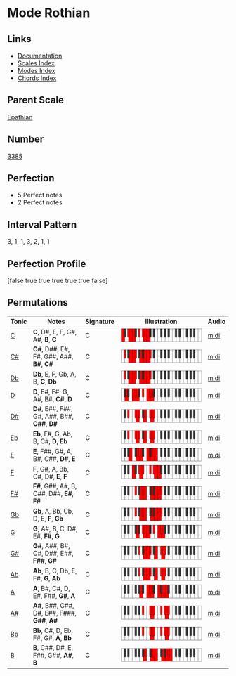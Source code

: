 # Mode Rothian

## Links

- [Documentation](index.md)
- [Scales Index](Scales.md)
- [Modes Index](Modes.md)
- [Chords Index](Chords.md)

## Parent Scale

[Epathian](ScaleEpathian.md)

## Number

[3385](https://ianring.com/musictheory/scales/3385)

## Perfection

- 5 Perfect notes
- 2 Perfect notes

## Interval Pattern

3, 1, 1, 3, 2, 1, 1

## Perfection Profile

[false true true true true true false]

## Permutations

| Tonic | Notes | Signature | Illustration | Audio |
|-------|-------|-----------|--------------|-------|
| [C](ModeCNaturalRothian.md) | **C**, D#, E, F, G#, A#, **B**, **C** | C | ![CNaturalRothian](ModeCNaturalRothian.png) | [midi](https://github.com/edipermadi/music/blob/main/docs/ModeCNaturalRothian.mid?raw=true) |
| [C#](ModeCSharpRothian.md) | **C#**, D##, E#, F#, G##, A##, **B#**, **C#** | C | ![CSharpRothian](ModeCSharpRothian.png) | [midi](https://github.com/edipermadi/music/blob/main/docs/ModeCSharpRothian.mid?raw=true) |
| [Db](ModeDFlatRothian.md) | **Db**, E, F, Gb, A, B, **C**, **Db** | C | ![DFlatRothian](ModeDFlatRothian.png) | [midi](https://github.com/edipermadi/music/blob/main/docs/ModeDFlatRothian.mid?raw=true) |
| [D](ModeDNaturalRothian.md) | **D**, E#, F#, G, A#, B#, **C#**, **D** | C | ![DNaturalRothian](ModeDNaturalRothian.png) | [midi](https://github.com/edipermadi/music/blob/main/docs/ModeDNaturalRothian.mid?raw=true) |
| [D#](ModeDSharpRothian.md) | **D#**, E##, F##, G#, A##, B##, **C##**, **D#** | C | ![DSharpRothian](ModeDSharpRothian.png) | [midi](https://github.com/edipermadi/music/blob/main/docs/ModeDSharpRothian.mid?raw=true) |
| [Eb](ModeEFlatRothian.md) | **Eb**, F#, G, Ab, B, C#, **D**, **Eb** | C | ![EFlatRothian](ModeEFlatRothian.png) | [midi](https://github.com/edipermadi/music/blob/main/docs/ModeEFlatRothian.mid?raw=true) |
| [E](ModeENaturalRothian.md) | **E**, F##, G#, A, B#, C##, **D#**, **E** | C | ![ENaturalRothian](ModeENaturalRothian.png) | [midi](https://github.com/edipermadi/music/blob/main/docs/ModeENaturalRothian.mid?raw=true) |
| [F](ModeFNaturalRothian.md) | **F**, G#, A, Bb, C#, D#, **E**, **F** | C | ![FNaturalRothian](ModeFNaturalRothian.png) | [midi](https://github.com/edipermadi/music/blob/main/docs/ModeFNaturalRothian.mid?raw=true) |
| [F#](ModeFSharpRothian.md) | **F#**, G##, A#, B, C##, D##, **E#**, **F#** | C | ![FSharpRothian](ModeFSharpRothian.png) | [midi](https://github.com/edipermadi/music/blob/main/docs/ModeFSharpRothian.mid?raw=true) |
| [Gb](ModeGFlatRothian.md) | **Gb**, A, Bb, Cb, D, E, **F**, **Gb** | C | ![GFlatRothian](ModeGFlatRothian.png) | [midi](https://github.com/edipermadi/music/blob/main/docs/ModeGFlatRothian.mid?raw=true) |
| [G](ModeGNaturalRothian.md) | **G**, A#, B, C, D#, E#, **F#**, **G** | C | ![GNaturalRothian](ModeGNaturalRothian.png) | [midi](https://github.com/edipermadi/music/blob/main/docs/ModeGNaturalRothian.mid?raw=true) |
| [G#](ModeGSharpRothian.md) | **G#**, A##, B#, C#, D##, E##, **F##**, **G#** | C | ![GSharpRothian](ModeGSharpRothian.png) | [midi](https://github.com/edipermadi/music/blob/main/docs/ModeGSharpRothian.mid?raw=true) |
| [Ab](ModeAFlatRothian.md) | **Ab**, B, C, Db, E, F#, **G**, **Ab** | C | ![AFlatRothian](ModeAFlatRothian.png) | [midi](https://github.com/edipermadi/music/blob/main/docs/ModeAFlatRothian.mid?raw=true) |
| [A](ModeANaturalRothian.md) | **A**, B#, C#, D, E#, F##, **G#**, **A** | C | ![ANaturalRothian](ModeANaturalRothian.png) | [midi](https://github.com/edipermadi/music/blob/main/docs/ModeANaturalRothian.mid?raw=true) |
| [A#](ModeASharpRothian.md) | **A#**, B##, C##, D#, E##, F###, **G##**, **A#** | C | ![ASharpRothian](ModeASharpRothian.png) | [midi](https://github.com/edipermadi/music/blob/main/docs/ModeASharpRothian.mid?raw=true) |
| [Bb](ModeBFlatRothian.md) | **Bb**, C#, D, Eb, F#, G#, **A**, **Bb** | C | ![BFlatRothian](ModeBFlatRothian.png) | [midi](https://github.com/edipermadi/music/blob/main/docs/ModeBFlatRothian.mid?raw=true) |
| [B](ModeBNaturalRothian.md) | **B**, C##, D#, E, F##, G##, **A#**, **B** | C | ![BNaturalRothian](ModeBNaturalRothian.png) | [midi](https://github.com/edipermadi/music/blob/main/docs/ModeBNaturalRothian.mid?raw=true) |
